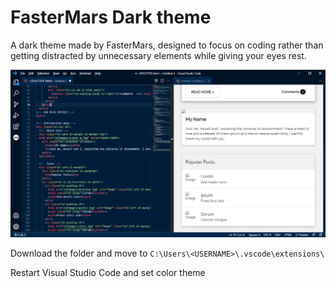 # FasterMars Dark theme 

A dark theme made by FasterMars, designed to focus on coding rather than getting distracted by unnecessary elements while giving your eyes rest.

![SCREENSHOT](fastermars-dark-theme/images/screenshot.png)

Download the folder and move to
`C:\Users\<USERNAME>\.vscode\extensions\`

Restart Visual Studio Code and set color theme 
